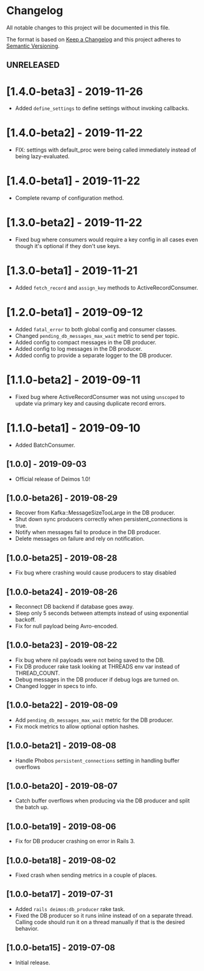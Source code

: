 # Changelog

All notable changes to this project will be documented in this file.

The format is based on [Keep a Changelog](https://keepachangelog.com/en/1.0.0/)
and this project adheres to [Semantic Versioning](https://semver.org/spec/v2.0.0.html).

## UNRELEASED

# [1.4.0-beta3] - 2019-11-26
- Added `define_settings` to define settings without invoking callbacks.

# [1.4.0-beta2] - 2019-11-22
- FIX: settings with default_proc were being called immediately
  instead of being lazy-evaluated.

# [1.4.0-beta1] - 2019-11-22
- Complete revamp of configuration method.

# [1.3.0-beta2] - 2019-11-22
- Fixed bug where consumers would require a key config in all cases
  even though it's optional if they don't use keys.

# [1.3.0-beta1] - 2019-11-21
- Added `fetch_record` and `assign_key` methods to ActiveRecordConsumer.

# [1.2.0-beta1] - 2019-09-12
- Added `fatal_error` to both global config and consumer classes.
- Changed `pending_db_messages_max_wait` metric to send per topic.
- Added config to compact messages in the DB producer.
- Added config to log messages in the DB producer.
- Added config to provide a separate logger to the DB producer.

# [1.1.0-beta2] - 2019-09-11
- Fixed bug where ActiveRecordConsumer was not using `unscoped` to update
  via primary key and causing duplicate record errors.

# [1.1.0-beta1] - 2019-09-10
- Added BatchConsumer.

## [1.0.0] - 2019-09-03
- Official release of Deimos 1.0!

## [1.0.0-beta26] - 2019-08-29
- Recover from Kafka::MessageSizeTooLarge in the DB producer.
- Shut down sync producers correctly when persistent_connections is true.
- Notify when messages fail to produce in the DB producer.
- Delete messages on failure and rely on notification.

## [1.0.0-beta25] - 2019-08-28
- Fix bug where crashing would cause producers to stay disabled

## [1.0.0-beta24] - 2019-08-26
- Reconnect DB backend if database goes away.
- Sleep only 5 seconds between attempts instead of using exponential backoff.
- Fix for null payload being Avro-encoded.

## [1.0.0-beta23] - 2019-08-22
- Fix bug where nil payloads were not being saved to the DB.
- Fix DB producer rake task looking at THREADS env var instead of THREAD_COUNT.
- Debug messages in the DB producer if debug logs are turned on.
- Changed logger in specs to info.

## [1.0.0-beta22] - 2019-08-09
- Add `pending_db_messages_max_wait` metric for the DB producer.
- Fix mock metrics to allow optional option hashes.

## [1.0.0-beta21] - 2019-08-08
- Handle Phobos `persistent_connections` setting in handling buffer overflows

## [1.0.0-beta20] - 2019-08-07
- Catch buffer overflows when producing via the DB producer and split the
  batch up.

## [1.0.0-beta19] - 2019-08-06
- Fix for DB producer crashing on error in Rails 3.

## [1.0.0-beta18] - 2019-08-02
- Fixed crash when sending metrics in a couple of places.

## [1.0.0-beta17] - 2019-07-31
- Added `rails deimos:db_producer` rake task.
- Fixed the DB producer so it runs inline instead of on a separate thread.
  Calling code should run it on a thread manually if that is the desired
  behavior.

## [1.0.0-beta15] - 2019-07-08
- Initial release.
